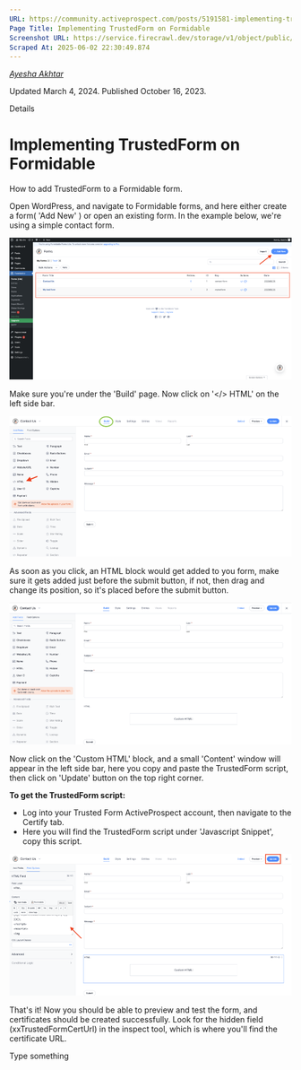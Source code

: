 ```yaml
---
URL: https://community.activeprospect.com/posts/5191581-implementing-trustedform-on-formidable
Page Title: Implementing TrustedForm on Formidable
Screenshot URL: https://service.firecrawl.dev/storage/v1/object/public/media/screenshot-2c1cad03-1a75-4dae-9890-08cc85d39d14.png
Scraped At: 2025-06-02 22:30:49.874
---
```



[_Ayesha Akhtar_](https://community.activeprospect.com/memberships/9624817-ayesha-akhtar)

Updated March 4, 2024. Published October 16, 2023.

Details

# Implementing TrustedForm on Formidable

How to add TrustedForm to a Formidable form.

Open WordPress, and navigate to Formidable forms, and here either create a form( 'Add New' ) or open an existing form. In the example below, we're using a simple contact form.

![](images/image-1.png)

Make sure you're under the 'Build' page. Now click on '</> HTML' on the left side bar.

![](images/image-2.png)

As soon as you click, an HTML block would get added to you form, make sure it gets added just before the submit button, if not, then drag and change its position, so it's placed before the submit button.

![](images/image-3.png)

Now click on the 'Custom HTML' block, and a small 'Content' window will appear in the left side bar, here you copy and paste the TrustedForm script, then click on 'Update' button on the top right corner.

**To get the TrustedForm script:**

- Log into your Trusted Form ActiveProspect account, then navigate to the Certify tab.
- Here you will find the TrustedForm script under 'Javascript Snippet', copy this script.

![](images/image-4.png)

That's it! Now you should be able to preview and test the form, and certificates should be created successfully. Look for the hidden field (xxTrustedFormCertUrl) in the inspect tool, which is where you'll find the certificate URL.

Type something
